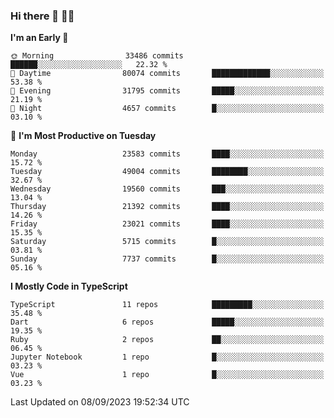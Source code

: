 ### Hi there 👋 🧑‍💻



<!--START_SECTION:waka-->
**I'm an Early 🐤** 

```text
🌞 Morning                33486 commits       ██████░░░░░░░░░░░░░░░░░░░   22.32 % 
🌆 Daytime                80074 commits       █████████████░░░░░░░░░░░░   53.38 % 
🌃 Evening                31795 commits       █████░░░░░░░░░░░░░░░░░░░░   21.19 % 
🌙 Night                  4657 commits        █░░░░░░░░░░░░░░░░░░░░░░░░   03.10 % 
```
📅 **I'm Most Productive on Tuesday** 

```text
Monday                   23583 commits       ████░░░░░░░░░░░░░░░░░░░░░   15.72 % 
Tuesday                  49004 commits       ████████░░░░░░░░░░░░░░░░░   32.67 % 
Wednesday                19560 commits       ███░░░░░░░░░░░░░░░░░░░░░░   13.04 % 
Thursday                 21392 commits       ████░░░░░░░░░░░░░░░░░░░░░   14.26 % 
Friday                   23021 commits       ████░░░░░░░░░░░░░░░░░░░░░   15.35 % 
Saturday                 5715 commits        █░░░░░░░░░░░░░░░░░░░░░░░░   03.81 % 
Sunday                   7737 commits        █░░░░░░░░░░░░░░░░░░░░░░░░   05.16 % 
```


**I Mostly Code in TypeScript** 

```text
TypeScript               11 repos            █████████░░░░░░░░░░░░░░░░   35.48 % 
Dart                     6 repos             █████░░░░░░░░░░░░░░░░░░░░   19.35 % 
Ruby                     2 repos             ██░░░░░░░░░░░░░░░░░░░░░░░   06.45 % 
Jupyter Notebook         1 repo              █░░░░░░░░░░░░░░░░░░░░░░░░   03.23 % 
Vue                      1 repo              █░░░░░░░░░░░░░░░░░░░░░░░░   03.23 % 
```




 Last Updated on 08/09/2023 19:52:34 UTC
<!--END_SECTION:waka-->


